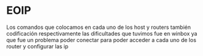 # EOIP
Los comandos que colocamos en cada uno de los host y routers también  codificación respectivamente las dificultades que tuvimos fue en winbox ya que fue un problema poder conectar para poder acceder a cada uno de los router y configurar las ip 
